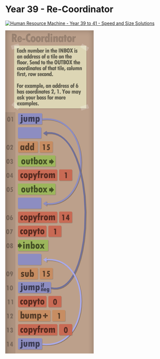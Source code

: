 # Year 39 - Re-Coordinator

[![Human Resource Machine - Year 39 to 41 - Speed and Size Solutions](https://img.youtube.com/vi/3Ig9WaJUDRE/0.jpg)](https://www.youtube.com/watch?v=3Ig9WaJUDRE)

![Solution for speed & size](solution.png "Solution")